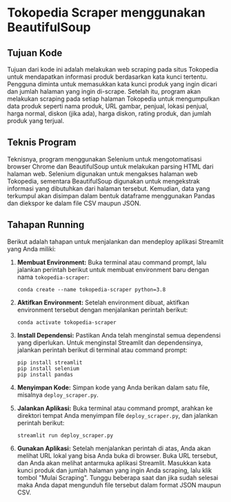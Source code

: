 # Tokopedia Scraper menggunakan BeautifulSoup

## Tujuan Kode
Tujuan dari kode ini adalah melakukan web scraping pada situs Tokopedia untuk mendapatkan informasi produk berdasarkan kata kunci tertentu. Pengguna diminta untuk memasukkan kata kunci produk yang ingin dicari dan jumlah halaman yang ingin di-scrape. Setelah itu, program akan melakukan scraping pada setiap halaman Tokopedia untuk mengumpulkan data produk seperti nama produk, URL gambar, penjual, lokasi penjual, harga normal, diskon (jika ada), harga diskon, rating produk, dan jumlah produk yang terjual.

## Teknis Program
Teknisnya, program menggunakan Selenium untuk mengotomatisasi browser Chrome dan BeautifulSoup untuk melakukan parsing HTML dari halaman web. Selenium digunakan untuk mengakses halaman web Tokopedia, sementara BeautifulSoup digunakan untuk mengekstrak informasi yang dibutuhkan dari halaman tersebut. Kemudian, data yang terkumpul akan disimpan dalam bentuk dataframe menggunakan Pandas dan diekspor ke dalam file CSV maupun JSON.

## Tahapan Running
Berikut adalah tahapan untuk menjalankan dan mendeploy aplikasi Streamlit yang Anda miliki:

1. **Membuat Environment:**
   Buka terminal atau command prompt, lalu jalankan perintah berikut untuk membuat environment baru dengan nama `tokopedia-scraper`:
   ```
   conda create --name tokopedia-scraper python=3.8
   ```

2. **Aktifkan Environment:**
   Setelah environment dibuat, aktifkan environment tersebut dengan menjalankan perintah berikut:
   ```
   conda activate tokopedia-scraper
   ```

3. **Install Dependensi:**
   Pastikan Anda telah menginstal semua dependensi yang diperlukan. Untuk menginstal Streamlit dan dependensinya, jalankan perintah berikut di terminal atau command prompt:
   ```
   pip install streamlit
   pip install selenium
   pip install pandas
   ```

4. **Menyimpan Kode:**
   Simpan kode yang Anda berikan dalam satu file, misalnya `deploy_scraper.py`.

5. **Jalankan Aplikasi:**
   Buka terminal atau command prompt, arahkan ke direktori tempat Anda menyimpan file `deploy_scraper.py`, dan jalankan perintah berikut:
   ```
   streamlit run deploy_scraper.py
   ```

4. **Gunakan Aplikasi:**
   Setelah menjalankan perintah di atas, Anda akan melihat URL lokal yang bisa Anda buka di browser. Buka URL tersebut, dan Anda akan melihat antarmuka aplikasi Streamlit. Masukkan kata kunci produk dan jumlah halaman yang ingin Anda scraping, lalu klik tombol "Mulai Scraping". Tunggu beberapa saat dan jika sudah selesai maka Anda dapat mengunduh file tersebut dalam format JSON maupun CSV.
